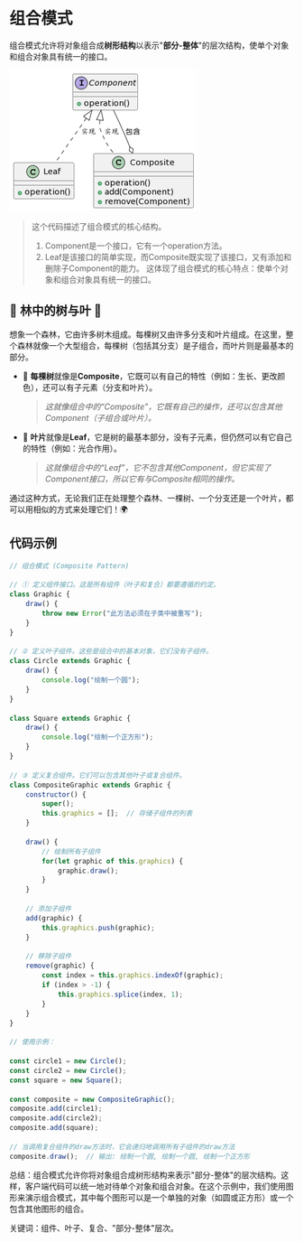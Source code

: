 # 组合模式
组合模式允许将对象组合成**树形结构**以表示"**部分-整体**"的层次结构，使单个对象和组合对象具有统一的接口。

![](img/20231011135016.png)

> 这个代码描述了组合模式的核心结构。
> 1. Component是一个接口，它有一个operation方法。
> 2. Leaf是该接口的简单实现，而Composite既实现了该接口，又有添加和删除子Component的能力。
> 这体现了组合模式的核心特点：使单个对象和组合对象具有统一的接口。

## 🌳 林中的树与叶 🍃

想象一个森林，它由许多树木组成。每棵树又由许多分支和叶片组成。在这里，整个森林就像一个大型组合，每棵树（包括其分支）是子组合，而叶片则是最基本的部分。

- 🌲 **每棵树**就像是**Composite**，它既可以有自己的特性（例如：生长、更改颜色），还可以有子元素（分支和叶片）。
  > _这就像组合中的“Composite”，它既有自己的操作，还可以包含其他Component（子组合或叶片）。_

- 🍃 **叶片**就像是**Leaf**，它是树的最基本部分，没有子元素，但仍然可以有它自己的特性（例如：光合作用）。
  > _这就像组合中的“Leaf”，它不包含其他Component，但它实现了Component接口，所以它有与Composite相同的操作。_

通过这种方式，无论我们正在处理整个森林、一棵树、一个分支还是一个叶片，都可以用相似的方式来处理它们！🌍

## 代码示例

```javascript
// 组合模式 (Composite Pattern)

// ① 定义组件接口。这是所有组件（叶子和复合）都要遵循的约定。
class Graphic {
    draw() {
        throw new Error("此方法必须在子类中被重写");
    }
}

// ② 定义叶子组件。这些是组合中的基本对象，它们没有子组件。
class Circle extends Graphic {
    draw() {
        console.log("绘制一个圆");
    }
}

class Square extends Graphic {
    draw() {
        console.log("绘制一个正方形");
    }
}

// ③ 定义复合组件。它们可以包含其他叶子或复合组件。
class CompositeGraphic extends Graphic {
    constructor() {
        super();
        this.graphics = [];  // 存储子组件的列表
    }

    draw() {
        // 绘制所有子组件
        for(let graphic of this.graphics) {
            graphic.draw();
        }
    }

    // 添加子组件
    add(graphic) {
        this.graphics.push(graphic);
    }

    // 移除子组件
    remove(graphic) {
        const index = this.graphics.indexOf(graphic);
        if (index > -1) {
            this.graphics.splice(index, 1);
        }
    }
}

// 使用示例：

const circle1 = new Circle();
const circle2 = new Circle();
const square = new Square();

const composite = new CompositeGraphic();
composite.add(circle1);
composite.add(circle2);
composite.add(square);

// 当调用复合组件的draw方法时，它会递归地调用所有子组件的draw方法
composite.draw();  // 输出: 绘制一个圆, 绘制一个圆, 绘制一个正方形

```

总结：组合模式允许你将对象组合成树形结构来表示"部分-整体"的层次结构。这样，客户端代码可以统一地对待单个对象和组合对象。在这个示例中，我们使用图形来演示组合模式，其中每个图形可以是一个单独的对象（如圆或正方形）或一个包含其他图形的组合。

关键词：组件、叶子、复合、"部分-整体"层次。